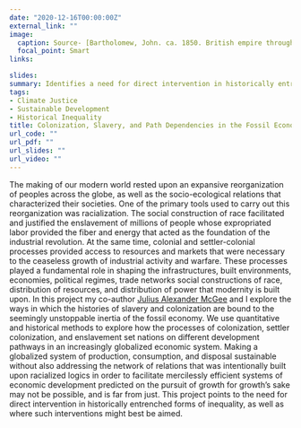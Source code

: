 ```yaml
---
date: "2020-12-16T00:00:00Z"
external_link: ""
image:
  caption: Source- [Bartholomew, John. ca. 1850. British empire throughout the world exhibited in one view.](https://www.loc.gov/resource/g5730.ct000158/?r=-0.53,-0.017,2.06,0.927,0)
  focal_point: Smart
links:

slides:
summary: Identifies a need for direct intervention in historically entrenched forms of inequality.
tags:
- Climate Justice 
- Sustainable Development
- Historical Inequality
title: Colonization, Slavery, and Path Dependencies in the Fossil Economy
url_code: ""
url_pdf: ""
url_slides: ""
url_video: ""
---
```


The making of our modern world rested upon an expansive reorganization of peoples across the globe, as well as the socio-ecological relations that characterized their societies. One of the primary tools used to carry out this reorganization was racialization. The social construction of race facilitated and justified the enslavement of millions of people whose expropriated labor provided the fiber and energy that acted as the foundation of the industrial revolution. At the same time, colonial and settler-colonial processes provided access to resources and markets that were necessary to the ceaseless growth of industrial activity and warfare. These processes played a fundamental role in shaping the infrastructures, built environments, economies, political regimes, trade networks social constructions of race, distribution of resources, and distribution of power that modernity is built upon. In this project my co-author [Julius Alexander McGee](/author/julius-alexander-mcgee/) and I explore the ways in which the histories of slavery and colonization are bound to the seemingly unstoppable inertia of the fossil economy. We use quantitative and historical methods to explore how the processes of colonization, settler colonization, and enslavement set nations on different development pathways in an increasingly globalized economic system. Making a globalized system of production, consumption, and disposal sustainable without also addressing the network of relations that was intentionally built upon racialized logics in order to facilitate mercilessly efficient systems of economic development predicted on the pursuit of growth for growth’s sake may not be possible, and is far from just. This project points to the need for direct intervention in historically entrenched forms of inequality, as well as where such interventions might best be aimed.